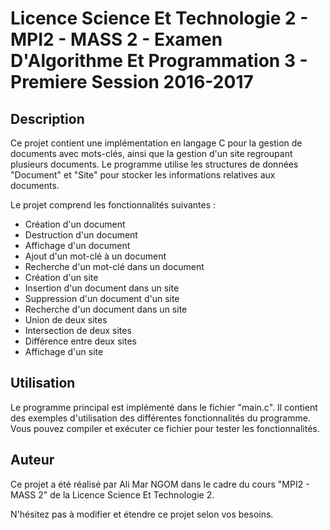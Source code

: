 
# Licence Science Et Technologie 2 - MPI2 - MASS 2 - Examen D'Algorithme Et Programmation 3 - Premiere Session 2016-2017

## Description
Ce projet contient une implémentation en langage C pour la gestion de documents avec mots-clés, ainsi que la gestion d'un site regroupant plusieurs documents. Le programme utilise les structures de données "Document" et "Site" pour stocker les informations relatives aux documents.

Le projet comprend les fonctionnalités suivantes :

- Création d'un document
- Destruction d'un document
- Affichage d'un document
- Ajout d'un mot-clé à un document
- Recherche d'un mot-clé dans un document
- Création d'un site
- Insertion d'un document dans un site
- Suppression d'un document d'un site
- Recherche d'un document dans un site
- Union de deux sites
- Intersection de deux sites
- Différence entre deux sites
- Affichage d'un site

## Utilisation
Le programme principal est implémenté dans le fichier "main.c". Il contient des exemples d'utilisation des différentes fonctionnalités du programme. Vous pouvez compiler et exécuter ce fichier pour tester les fonctionnalités.

## Auteur
Ce projet a été réalisé par Ali Mar NGOM dans le cadre du cours "MPI2 - MASS 2" de la Licence Science Et Technologie 2.

N'hésitez pas à modifier et étendre ce projet selon vos besoins.
